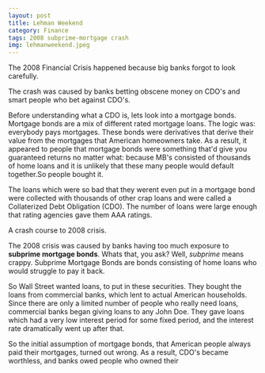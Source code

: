 ```yaml
---
layout: post
title: Lehman Weekend
category: Finance
tags: 2008 subprime-mortgage crash
img: lehmanweekend.jpeg
---
```


The 2008 Financial Crisis happened because big banks forgot to look carefully.

The crash was caused by banks betting obscene money on CDO's and smart people who bet against CDO's.

Before understanding what a CDO is, lets look into a mortgage bonds. Mortgage bonds are a mix of different rated mortgage loans. The logic was: everybody pays mortgages. These bonds were derivatives that derive their value from the mortgages that American homeowners take. As a result, it appeared to people that mortgage bonds were something that'd give you guaranteed returns no matter what: because MB's consisted of thousands of home loans and it is unlikely that these many people would default together.So people bought it.

The loans which were so bad that they werent even put in a mortgage bond were collected with thousands of other crap loans and were called a Collaterized Debt Obligation (CDO). The number of loans were large enough that rating agencies gave them AAA ratings.

A crash course to 2008 crisis.

The 2008 crisis was caused by banks having too much exposure to **subprime mortgage bonds**. Whats that, you ask? Well, *subprime* means crappy. Subprime Mortgage Bonds are bonds consisting of home loans who would struggle to pay it back. 

So Wall Street wanted loans, to put in these securities. They bought the loans from commercial banks, which lent to actual American households. Since there are only a limited number of people who really need loans, commercial banks began giving loans to any John Doe. They gave loans which had a very low interest period for some fixed period, and the interest rate dramatically went up after that.

So the initial assumption of mortgage bonds, that American people always paid their mortgages, turned out wrong. As a result, CDO's became worthless, and banks owed people who owned their 

